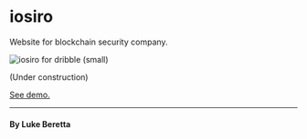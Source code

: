 # iosiro
Website for blockchain security company.

![iosiro for dribble (small)](https://user-images.githubusercontent.com/29428056/54880030-f7972380-4e48-11e9-9872-cbcf5e0d34e8.png)


(Under construction)

[See demo.](https://lukeberetta.github.io/iosiro/)

---

#### By Luke Beretta

